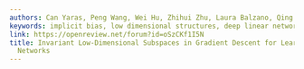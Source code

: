 ```yaml
---
authors: Can Yaras, Peng Wang, Wei Hu, Zhihui Zhu, Laura Balzano, Qing Qu
keywords: implicit bias, low dimensional structures, deep linear networks
link: https://openreview.net/forum?id=oSzCKf1I5N
title: Invariant Low-Dimensional Subspaces in Gradient Descent for Learning Deep Linear
  Networks
---
```

